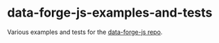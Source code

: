 # data-forge-js-examples-and-tests

Various examples and tests for the [data-forge-js repo](https://github.com/data-forge/data-forge-js).

